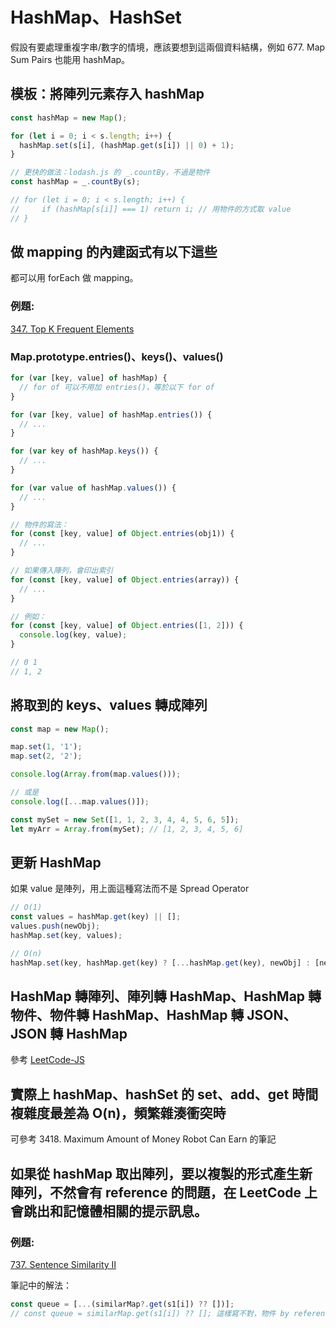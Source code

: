# HashMap、HashSet

假設有要處理重複字串/數字的情境，應該要想到這兩個資料結構，例如 677. Map Sum Pairs 也能用 hashMap。

## 模板：將陣列元素存入 hashMap

```javascript
const hashMap = new Map();

for (let i = 0; i < s.length; i++) {
  hashMap.set(s[i], (hashMap.get(s[i]) || 0) + 1);
}

// 更快的做法：lodash.js 的 _.countBy，不過是物件
const hashMap = _.countBy(s);

// for (let i = 0; i < s.length; i++) {
//     if (hashMap[s[i]] === 1) return i; // 用物件的方式取 value
// }
```

## 做 mapping 的內建函式有以下這些

都可以用 forEach 做 mapping。

### 例題:

[347. Top K Frequent Elements](https://leetcode.com/problems/top-k-frequent-elements)

### Map.prototype.entries()、keys()、values()

```javascript
for (var [key, value] of hashMap) {
  // for of 可以不用加 entries()，等於以下 for of
}

for (var [key, value] of hashMap.entries()) {
  // ...
}

for (var key of hashMap.keys()) {
  // ...
}

for (var value of hashMap.values()) {
  // ...
}

// 物件的寫法：
for (const [key, value] of Object.entries(obj1)) {
  // ...
}

// 如果傳入陣列，會印出索引
for (const [key, value] of Object.entries(array)) {
  // ...
}

// 例如：
for (const [key, value] of Object.entries([1, 2])) {
  console.log(key, value);
}

// 0 1
// 1, 2
```

## 將取到的 keys、values 轉成陣列

```javascript
const map = new Map();

map.set(1, '1');
map.set(2, '2');

console.log(Array.from(map.values()));

// 或是
console.log([...map.values()]);

const mySet = new Set([1, 1, 2, 3, 4, 4, 5, 6, 5]);
let myArr = Array.from(mySet); // [1, 2, 3, 4, 5, 6]
```

## 更新 HashMap

如果 value 是陣列，用上面這種寫法而不是 Spread Operator

```javascript
// O(1)
const values = hashMap.get(key) || [];
values.push(newObj);
hashMap.set(key, values);

// O(n)
hashMap.set(key, hashMap.get(key) ? [...hashMap.get(key), newObj] : [newObj]);
```

## HashMap 轉陣列、陣列轉 HashMap、HashMap 轉物件、物件轉 HashMap、HashMap 轉 JSON、JSON 轉 HashMap

參考 [LeetCode-JS](https://2xiao.github.io/leetcode-js/book/hash.html#%E6%95%B0%E6%8D%AE%E7%BB%93%E6%9E%84%E7%9A%84%E4%BA%92%E7%9B%B8%E8%BD%AC%E6%8D%A2)

## 實際上 hashMap、hashSet 的 set、add、get 時間複雜度最差為 O(n)，頻繁雜湊衝突時

可參考 3418. Maximum Amount of Money Robot Can Earn 的筆記

## 如果從 hashMap 取出陣列，要以複製的形式產生新陣列，不然會有 reference 的問題，在 LeetCode 上會跳出和記憶體相關的提示訊息。

### 例題:

[737. Sentence Similarity II](https://leetcode.com/problems/sentence-similarity-ii)

筆記中的解法：

```javascript
const queue = [...(similarMap?.get(s1[i]) ?? [])];
// const queue = similarMap.get(s1[i]) ?? []; 這樣寫不對，物件 by reference 問題
```
